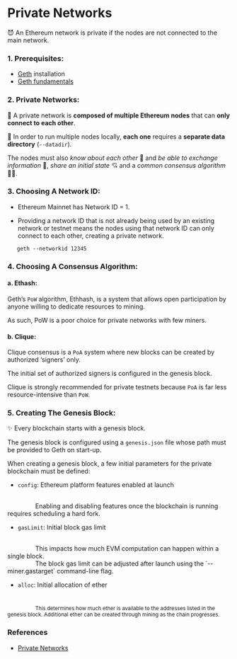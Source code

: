 # Private Networks

:smiling_imp: An Ethereum network is private if the nodes are not connected to the main network.

### 1. Prerequisites:

- [Geth](https://geth.ethereum.org/docs/install-and-build/installing-geth) installation
- [Geth fundamentals](https://geth.ethereum.org/docs/getting-started)

### 2. Private Networks:

:dancers: A private network is **composed of multiple Ethereum nodes** that can **only connect to each other**.

:walking: In order to run multiple nodes locally, **each one** requires a **separate data directory** (`--datadir`).

The nodes must also *know about each other* :couple_with_heart: and *be able to exchange information* :open_hands:, *share an initial state* :cupid: and a *common consensus algorithm* :ok_woman:. 

### 3. Choosing A Network ID:

- Ethereum Mainnet has Network ID = 1.

- Providing a network ID that is not already being used by an existing network or testnet means the nodes using that network ID can only connect to each other, creating a private network.

 ```console
    geth --networkid 12345
 ```

### 4. Choosing A Consensus Algorithm:

#### a. Ethash:

Geth’s `PoW` algorithm, Ethhash, is a system that allows open participation by anyone willing to dedicate resources to mining.

As such, PoW is a poor choice for private networks with few miners.

#### b. Clique:

Clique consensus is a `PoA` system where new blocks can be created by authorized ‘signers’ only.

The initial set of authorized signers is configured in the genesis block.

Clique is strongly recommended for private testnets because `PoA` is far less resource-intensive than `PoW`.

### 5. Creating The Genesis Block:

:sparkles: Every blockchain starts with a genesis block.

The genesis block is configured using a `genesis.json` file whose path must be provided to Geth on start-up.

When creating a genesis block, a few initial parameters for the private blockchain must be defined:

- `config`: Ethereum platform features enabled at launch
<br/>
&nbsp;&nbsp;&nbsp;&nbsp;&nbsp;&nbsp;&nbsp;&nbsp;&nbsp;&nbsp;&nbsp;&nbsp;&nbsp;&nbsp;&nbsp;&nbsp;Enabling and disabling features once the blockchain is running requires scheduling a hard fork.

- `gasLimit`: Initial block gas limit
<br/>
&nbsp;&nbsp;&nbsp;&nbsp;&nbsp;&nbsp;&nbsp;&nbsp;&nbsp;&nbsp;&nbsp;&nbsp;&nbsp;&nbsp;&nbsp;&nbsp;This impacts how much EVM computation can happen within a single block. 
<br/>
&nbsp;&nbsp;&nbsp;&nbsp;&nbsp;&nbsp;&nbsp;&nbsp;&nbsp;&nbsp;&nbsp;&nbsp;&nbsp;&nbsp;&nbsp;&nbsp;The block gas limit can be adjusted after launch using the `--miner.gastarget` command-line flag.

- `alloc`: Initial allocation of ether
<br/>
&nbsp;&nbsp;&nbsp;&nbsp;&nbsp;&nbsp;&nbsp;&nbsp;&nbsp;&nbsp;&nbsp;&nbsp;&nbsp;&nbsp;&nbsp;&nbsp;<sub>This determines how much ether is available to the addresses listed in the genesis block. Additional ether can be created through mining as the chain progresses.</sub>


### References

- [Private Networks](https://geth.ethereum.org/docs/interface/private-network)